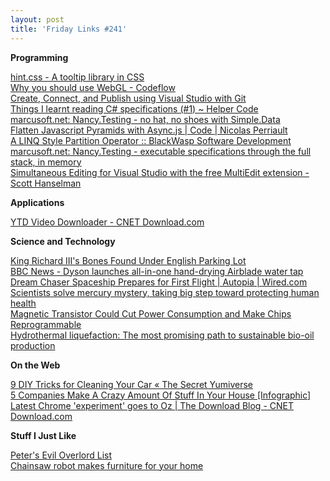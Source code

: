 ```yaml
---
layout: post
title: 'Friday Links #241'
---
```

**Programming**

[hint.css - A tooltip library in CSS](http://kushagragour.in/lab/hint/)   
[Why you should use WebGL - Codeflow](http://codeflow.org/entries/2013/feb/02/why-you-should-use-webgl/)   
[Create, Connect, and Publish using Visual Studio with Git](http://blogs.msdn.com/b/visualstudioalm/archive/2013/02/06/set-up-connect-and-publish-using-visual-studio-with-git.aspx)   
[Things I learnt reading C# specifications (#1) ~ Helper Code](http://blog.drorhelper.com/2013/02/things-i-learnt-reading-c.html)   
[marcusoft.net: Nancy.Testing - no hat, no shoes with Simple.Data](http://www.marcusoft.net/2013/02/NancyTesting4.html)   
[Flatten Javascript Pyramids with Async.js | Code | Nicolas Perriault](https://nicolas.perriault.net/code/2013/flatten-javascript-pyramids-with-async-js/)   
[A LINQ Style Partition Operator :: BlackWasp Software Development](http://www.blackwasp.co.uk/LinqPartition.aspx)   
[marcusoft.net: Nancy.Testing - executable specifications through the full stack, in memory](http://www.marcusoft.net/2013/02/NancyTesting5.html)   
[Simultaneous Editing for Visual Studio with the free MultiEdit extension - Scott Hanselman](http://www.hanselman.com/blog/SimultaneousEditingForVisualStudioWithTheFreeMultiEditExtension.aspx)

**Applications**

[YTD Video Downloader - CNET Download.com](http://download.cnet.com/YTD-Video-Downloader/3000-2071_4-10647340.html?tag=dropDownForm;pop)

**Science and Technology**

[King Richard III's Bones Found Under English Parking Lot](http://www.popsci.com/science/article/2013-02/dna-confirmation-bones-found-beneath-english-parking-lot-belonged-hated-king-richard-iii)   
[BBC News - Dyson launches all-in-one hand-drying Airblade water tap](http://www.bbc.co.uk/news/technology-21323365)   
[Dream Chaser Spaceship Prepares for First Flight | Autopia | Wired.com](http://www.wired.com/autopia/2013/02/dream-chaser-spaceship/)   
[Scientists solve mercury mystery, taking big step toward protecting human health](http://www.sciencedaily.com/releases/2013/02/130207141450.htm)   
[Magnetic Transistor Could Cut Power Consumption and Make Chips Reprogrammable](http://hardware.slashdot.org/story/13/02/02/2249241/magnetic-transistor-could-cut-power-consumption-and-make-chips-reprogrammable)   
[Hydrothermal liquefaction: The most promising path to sustainable bio-oil production](http://www.sciencedaily.com/releases/2013/02/130206162229.htm)

**On the Web**

[9 DIY Tricks for Cleaning Your Car « The Secret Yumiverse](http://thesecretyumiverse.wonderhowto.com/how-to/9-diy-tricks-for-cleaning-your-car-0141778/)   
[5 Companies Make A Crazy Amount Of Stuff In Your House [Infographic]](http://www.popsci.com/science/article/2013-02/5-companies-make-crazy-amount-stuff-your-house-infographic)   
[Latest Chrome 'experiment' goes to Oz | The Download Blog - CNET Download.com](http://download.cnet.com/8301-2007_4-57567692-12/latest-chrome-experiment-goes-to-oz/?tag=rb_content;main)

**Stuff I Just Like**

[Peter's Evil Overlord List](http://www.eviloverlord.com/lists/overlord.html)   
[Chainsaw robot makes furniture for your home](http://robotzeitgeist.com/2013/02/chainsaw-robot-makes-furniture-for-your-home.html)
